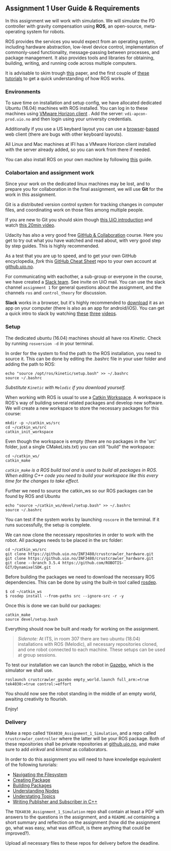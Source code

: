 ## Assignment 1 User Guide & Requirements

In this assignment we will work with simulation. We will simulate the PD controller with gravity compensation using **ROS**, an open-source, meta-operating system for robots.

ROS provides the services you would expect from an operating system, including hardware abstraction, low-level device control, implementation of commonly-used functionality, message-passing between processes, and package management. It also provides tools and libraries for obtaining, building, writing, and running code across multiple computers.

It is advisable to skim trough [this](http://www.robotics.stanford.edu/~ang/papers/icraoss09-ROS.pdf) paper, and the first couple of [these tutorials](http://wiki.ros.org/ROS/Tutorials) to get a quick understanding of how ROS works.


### Environments

To save time on installation and setup config, we have allocated dedicated Ubuntu (16.04) machines with ROS installed. You can log in to these machines using [VMware Horizon client](https://my.vmware.com/web/vmware/info?slug=desktop_end_user_computing/vmware_horizon_clients/4_0) . Add the server: `vdi-apcon-prod.uio.no` and then login using your university credentials.

Additionally if you use a US keybard layout you can use a [browser](https://vdi-apcon-prod.uio.no)-[based](http://ros.ifi.uio.no) web client (there are bugs with other keyboard layouts).

All Linux and Mac machines at IFI has a VMware Horizon client installed with the server already added, so you can work from there if needed.

You can also install ROS on your own machine by following [this](http://wiki.ros.org/melodic/Installation) guide.


### Colabortaion and assignment work

Since your work on the dedicated linux machines may be lost, and to prepare you for collaboration in the final assignment, we will use **Git** for the work in this assignment.

Git is a distributed version control system for tracking changes in computer files, and coordinating work on those files among multiple people.

If you are new to Git you should skim though [this UiO introduction](http://www.uio.no/tjenester/it/maskin/filer/versjonskontroll/github.html)
and watch [this 20min video](https://www.youtube.com/watch?v=Y9XZQO1n_7c).

Udacity has also a very good free [GitHub & Collaboration](https://www.udacity.com/course/github-collaboration--ud456) course. Here you get to try out what you have watched and read about, with very good step by step guides. This is highly recommended.

As a test that you are up to speed, and to get your own GitHub encyclopedia, *fork* this [GitHub Cheat Sheet](https://github.com/KvalheimRacing/github-cheat-sheet) repo to your own account at [github.uio.no](github.uio.no).


For communicating with eachother, a sub-group or everyone in the course, we have created a [Slack team](unik4490.slack.com). See invite on UiO mail.
You can use the slack channel `assignment 1` for general questions about the assignment, and the channels `ros` and `control_theory` for discussion.

**Slack** works in a browser, but it's highly recommended to [download](https://slack.com/downloads) it as an app on your computer (there is also as an app for android/iOS). You can get a quick intro to slack by watching [these](https://youtu.be/9RJZMSsH7-g) [three](https://youtu.be/W8_tGC8pNvI) [videos](https://youtu.be/gvJAcElFMUU).

### Setup

The dedicated ubuntu (16.04) machines should all have ros *Kinetic*. Check by running `rosversion -d` in your terminal.

In order for the system to find the path to the ROS installation, you need to source it. This can be done by editing the .bashrc file in your user folder and adding the path to ROS:

```
echo "source /opt/ros/kinetic/setup.bash" >> ~/.bashrc
source ~/.bashrc
```
*Substitute `Kinetic` with `Melodic` if you download yourself.*

When working with ROS is usual to use a [Catkin Workspace](http://wiki.ros.org/catkin/workspaces). A workspace is ROS's way of building several related packages and develop new software. We will create a new workspace to store the necessary packages for this course:

```
mkdir -p ~/catkin_ws/src
cd ~/catkin_ws/src
catkin_init_workspace
```
Even though the workspace is empty (there are no packages in the 'src' folder, just a single CMakeLists.txt) you can still "build" the workspace:

```
cd ~/catkin_ws/
catkin_make
```
*`catkin_make` is a ROS build tool and is used to build all packages in ROS. When editing C++ code you need to build your workspace like this every time for the changes to take effect.*

Further we need to source the catkin_ws so our ROS packages can be found by ROS and Ubuntu

```
echo "source ~/catkin_ws/devel/setup.bash" >> ~/.bashrc
source ~/.bashrc
```


You can test if the system works by launching `roscore` in the terminal. If it runs successfully, the setup is complete.

We can now clone the necessary repositories in order to work with the robot. All packages needs to be placed in the src folder:

```
cd ~/catkin_ws/src
git clone https://github.uio.no/INF3480/crustcrawler_hardware.git
git clone https://github.uio.no/INF3480/crustcrawler_hardware.git
git clone --branch 3.5.4 https://github.com/ROBOTIS-GIT/DynamixelSDK.git
```

Before building the packages we need to download the necessary ROS dependencies. This can be done by using the built-in tool called [rosdep](http://wiki.ros.org/rosdep).

```
$ cd ~/catkin_ws
$ rosdep install --from-paths src --ignore-src -r -y

```
Once this is done we can build our packages:

```
catkin_make
source devel/setup.bash
```
Everything should now be built and ready for working on the assignment.


> *Sidenote:* At ITS, in room 307 there are two ubuntu (18.04) installations with ROS (Melodic), all necessary repositories cloned, and one robot connected to each machine. These setups can be used at group sessions.


To test our installation we can launch the robot in [Gazebo](http://gazebosim.org), which is the simulator we shall use.

```
roslaunch crustcrawler_gazebo empty_world.launch full_arm:=true tek4030:=true control:=effort
```

You should now see the robot standing in the middle of an empty world, awaiting creativity to flourish.

Enjoy!


### Delivery



Make a repo called `TEK4030_Assignment_1_Simulation`, and a repo called `crustcrawler_controller` where the latter will be your ROS package. Both of these repositories shall be private repositories at [github.uio.no](github.uio.no), and make sure to add *eirikval* and *kimmat* as collaborators.

In order to do this assignment you will need to have knowledge equivalent of the following turorials:

- [Navigating the Filesystem](http://wiki.ros.org/ROS/Tutorials/NavigatingTheFilesystem)
- [Creating Package](http://wiki.ros.org/ROS/Tutorials/CreatingPackage)
- [Building Packages](http://wiki.ros.org/ROS/Tutorials/BuildingPackages)
- [Understanding Nodes](http://wiki.ros.org/ROS/Tutorials/UnderstandingNodes)
- [Understating Topics](http://wiki.ros.org/ROS/Tutorials/UnderstandingTopics)
- [Writing Publisher and Subscriber in C++](http://wiki.ros.org/ROS/Tutorials/WritingPublisherSubscriber%28c%2B%2B%29)

The `TEK4030_Assignment_1_Simulation` repo shall contain at least a PDF with answers to the questions in the assignment, and a `README.md` containing a short summary and reflection on the assignment (how did the assignment go, what was easy, what was difficult, is there anything that could be improved?).

Upload all necessary files to these repos for delivery before the deadline.
